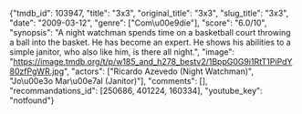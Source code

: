{"tmdb_id": 103947, "title": "3x3", "original_title": "3x3", "slug_title": "3x3", "date": "2009-03-12", "genre": ["Com\u00e9die"], "score": "6.0/10", "synopsis": "A night watchman spends time on a basketball court throwing a ball into the basket. He has become an expert. He shows his abilities to a simple janitor, who also like him, is there all night.", "image": "https://image.tmdb.org/t/p/w185_and_h278_bestv2/1BppG0G9i1RtT1PiPdY80zfPgWR.jpg", "actors": ["Ricardo Azevedo (Night Watchman)", "Jo\u00e3o Mar\u00e7al (Janitor)"], "comments": [], "recommandations_id": [250686, 401224, 160334], "youtube_key": "notfound"}